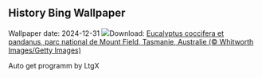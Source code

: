 ## History Bing Wallpaper
Wallpaper date: 2024-12-31
![](https://www.bing.com/th?id=OHR.MountFieldNP_FR-CA7134371574_UHD.jpg&w=1000)Download: [Eucalyptus coccifera et pandanus, parc national de Mount Field, Tasmanie, Australie (© Whitworth Images/Getty Images)](https://www.bing.com/th?id=OHR.MountFieldNP_FR-CA7134371574_UHD.jpg)

Auto get programm by LtgX
